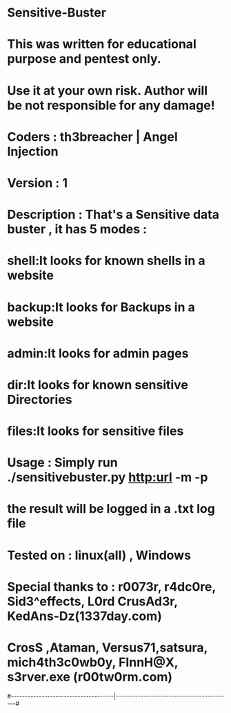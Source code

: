# Sensitive-Buster

# This was written for educational purpose and pentest only. 
# Use it at your own risk. Author will be not responsible for any damage!
# Coders      : th3breacher | Angel Injection
# Version     : 1
# Description : That's a Sensitive data buster , it has 5 modes : 
#				shell:It looks for known shells in a website
#				backup:It looks for Backups in a website
#				admin:It looks for admin pages
#				dir:It looks for known sensitive Directories
#				files:It looks for sensitive files
# Usage      :  Simply run ./sensitivebuster.py <http:url> -m <mode> -p <proxy>
#               the result will be logged in a .txt log file
# Tested on  :  linux(all) , Windows
# Special thanks to :  r0073r, r4dc0re, Sid3^effects, L0rd CrusAd3r, KedAns-Dz(1337day.com)
#                      CrosS ,Ataman, Versus71,satsura, mich4th3c0wb0y, FInnH@X, s3rver.exe (r00tw0rm.com)
#-------------------------------------|------------------------------------------#
